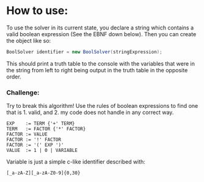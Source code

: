# How to use:

To use the solver in its current state, you declare a string which contains a valid boolean expression (See the EBNF down below).
Then you can create the object like so:

```java
BoolSolver identifier = new BoolSolver(stringExpression);
```

This should print a truth table to the console with the variables that were in the string from left to right being output in the truth table in the opposite order.

### Challenge:
Try to break this algorithm! Use the rules of boolean expressions to find one that is 1. valid, and 2. my code does not handle in any correct way.


```ebnf
EXP    := TERM {'+' TERM}
TERM   := FACTOR {'*' FACTOR}
FACTOR := VALUE
FACTOR := '!' FACTOR
FACTOR := '(' EXP ')'
VALUE  := 1 | 0 | VARIABLE
```
Variable is just a simple c-like identifier described with:
```
[_a-zA-Z][_a-zA-Z0-9]{0,30}
```
